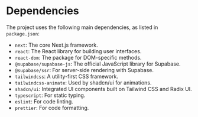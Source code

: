 # Dependencies

The project uses the following main dependencies, as listed in `package.json`:

*   `next`: The core Next.js framework.
*   `react`: The React library for building user interfaces.
*   `react-dom`: The package for DOM-specific methods.
*   `@supabase/supabase-js`: The official JavaScript library for Supabase.
*   `@supabase/ssr`: For server-side rendering with Supabase.
*   `tailwindcss`: A utility-first CSS framework.
*   `tailwindcss-animate`: Used by shadcn/ui for animations.
*   `shadcn/ui`: Integrated UI components built on Tailwind CSS and Radix UI.
*   `typescript`: For static typing.
*   `eslint`: For code linting.
*   `prettier`: For code formatting.
